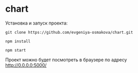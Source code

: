 # chart

Установка и запуск проекта:

    git clone https://github.com/evgeniya-osmakova/chart.git

    npm install

    npm start
  
Проект можно будет посмотреть в браузере по адресу http://0.0.0.0:5000/


